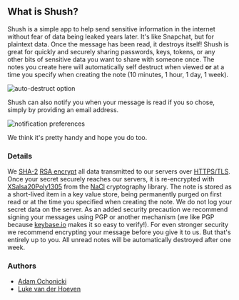 ## What is Shush?

Shush is a simple app to help send sensitive information in the internet without fear of data being leaked years later. It's like Snapchat, but for plaintext data. Once the message has been read, it destroys itself! Shush is great for quickly and securely sharing passwords, keys, tokens, or any other bits of sensitive data you want to share with someone once. The notes you create here will automatically self destruct when viewed **or** at a time you specify when creating the note (10 minutes, 1 hour, 1 day, 1 week).

![auto-destruct option](http://d.pr/i/14JWB/5RlBi3Se+)

Shush can also notify you when your message is read if you so chose, simply by providing an email address.

![notification preferences](http://d.pr/i/1bH6r/1JM9xkpf+)

We think it's pretty handy and hope you do too.

### Details

We [SHA-2](https://en.wikipedia.org/wiki/SHA-2) [RSA encrypt](https://en.wikipedia.org/wiki/RSA_%28cryptosystem%29) all data transmitted to our servers over [HTTPS/TLS](https://en.wikipedia.org/wiki/Transport_Layer_Security). Once your secret securely reaches our servers, it is re-encrypted with [XSalsa20](https://en.wikipedia.org/wiki/Salsa20)[Poly1305](https://en.wikipedia.org/wiki/Poly1305-AES) from the [NaCl](http://nacl.cr.yp.to/valid.html) cryptography library. The note is stored as a short-lived item in a key value store, being permanently purged on first read or at the time you specified when creating the note. We do not log your secret data on the server. As an added security precaution we recommend signing your messages using PGP or another mechanism (we like PGP because [keybase.io](https://keybase.io) makes it so easy to verify!). For even stronger security we recommend encrypting your message before you give it to us. But that's entirely up to you. All unread notes will be automatically destroyed after one week.

### Authors

- [Adam Ochonicki](https://github.com/fromonesrc)
- [Luke van der Hoeven](https://github.com/plukevdh)
